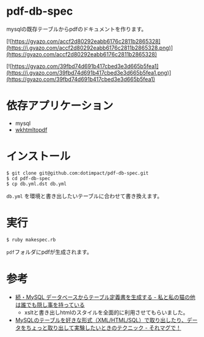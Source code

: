 # pdf-db-spec
mysqlの既存テーブルからpdfのドキュメントを作ります。

[![https://gyazo.com/accf2d80292eabb6176c2811b2865328](https://i.gyazo.com/accf2d80292eabb6176c2811b2865328.png)](https://gyazo.com/accf2d80292eabb6176c2811b2865328)

[![https://gyazo.com/39fbd74d691b417cbed3e3d665b5fea1](https://i.gyazo.com/39fbd74d691b417cbed3e3d665b5fea1.png)](https://gyazo.com/39fbd74d691b417cbed3e3d665b5fea1)

# 依存アプリケーション
- mysql
- [wkhtmltopdf](https://wkhtmltopdf.org/)

# インストール
```
$ git clone git@github.com:dotimpact/pdf-db-spec.git
$ cd pdf-db-spec
$ cp db.yml.dst db.yml
```
`db.yml` を環境と書き出したいテーブルに合わせて書き換えます。

# 実行
```
$ ruby makespec.rb
```
`pdf`フォルダにpdfが生成されます。

# 参考
- [続・MySQL データベースからテーブル定義書を生成する \- 私と私の猫の他は誰でも隠し事を持っている](http://mariyudu.hatenablog.com/entry/2015/02/01/200517)
  - xsltと書き出しhtmlのスタイルを全面的に利用させてもらいました。
- [MySQLのテーブルを好きな形式（XML/HTML/SQL）で取り出したり、データをちょっと取り出して実験したいときのテクニック \- それマグで！](http://takuya-1st.hatenablog.jp/entry/20120501/1335894519)

